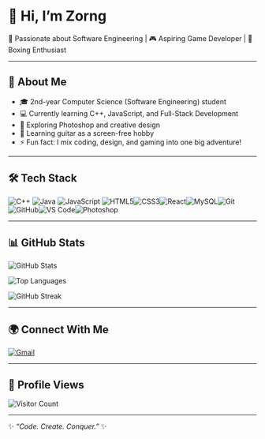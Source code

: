 # 👋 Hi, I’m Zorng  

🌱 Passionate about Software Engineering | 🎮 Aspiring Game Developer | 🥊 Boxing Enthusiast  

---

## 🚀 About Me  
- 🎓 2nd-year Computer Science (Software Engineering) student  
- 💻 Currently learning C++, JavaScript, and Full-Stack Development  
- 🎨 Exploring Photoshop and creative design  
- 🎸 Learning guitar as a screen-free hobby  
- ⚡ Fun fact: I mix coding, design, and gaming into one big adventure!

---

## 🛠️ Tech Stack  
![C++](https://img.shields.io/badge/C++-00599C?style=for-the-badge&logo=cplusplus&logoColor=white) ![Java](https://img.shields.io/badge/Java-ED8B00?style=for-the-badge&logo=java&logoColor=white)
![JavaScript](https://img.shields.io/badge/JavaScript-F7DF1E?style=for-the-badge&logo=javascript&logoColor=black) ![HTML5](https://img.shields.io/badge/HTML5-E34F26?style=for-the-badge&logo=html5&logoColor=white)![CSS3](https://img.shields.io/badge/CSS3-1572B6?style=for-the-badge&logo=css3&logoColor=white)![React](https://img.shields.io/badge/React-20232A?style=for-the-badge&logo=react&logoColor=61DAFB)![MySQL](https://img.shields.io/badge/MySQL-4479A1?style=for-the-badge&logo=mysql&logoColor=white)![Git](https://img.shields.io/badge/Git-F05032?style=for-the-badge&logo=git&logoColor=white)![GitHub](https://img.shields.io/badge/GitHub-181717?style=for-the-badge&logo=github&logoColor=white)![VS Code](https://img.shields.io/badge/VSCode-007ACC?style=for-the-badge&logo=visualstudiocode&logoColor=white)![Photoshop](https://img.shields.io/badge/Photoshop-31A8FF?style=for-the-badge&logo=adobephotoshop&logoColor=white)  


---

## 📊 GitHub Stats  
![GitHub Stats](https://github-readme-stats.vercel.app/api?username=Zorng&show_icons=true&theme=tokyonight)  

![Top Languages](https://github-readme-stats.vercel.app/api/top-langs/?username=Zorng&layout=compact&theme=tokyonight)  

![GitHub Streak](https://github-readme-streak-stats.herokuapp.com/?user=Zorng&theme=tokyonight)  

---

## 🌍 Connect With Me  
[![Gmail](https://img.shields.io/badge/Gmail-D14836?style=for-the-badge&logo=gmail&logoColor=white)](mailto:ieangzorngl@gmail.com)  

---

## 👀 Profile Views  
![Visitor Count](https://komarev.com/ghpvc/?username=Zorng&color=blue&style=flat-square)  

---

✨ *“Code. Create. Conquer.”* ✨
